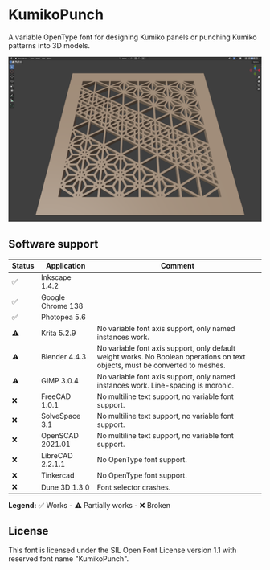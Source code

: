 # KumikoPunch

A variable OpenType font for designing Kumiko panels or punching
Kumiko patterns into 3D models.

![Screenshot](doc/Screenshot-20250710.png)

## Software support

| Status | Application | Comment
| ------ | ----------- | -------
| ✅ | Inkscape 1.4.2    |
| ✅ | Google Chrome 138 |
| ✅ | Photopea 5.6      |
| ⚠️ | Krita 5.2.9       | No variable font axis support, only named instances work.
| ⚠️ | Blender 4.4.3     | No variable font axis support, only default weight works. No Boolean operations on text objects, must be converted to meshes.
| ⚠️ | GIMP 3.0.4        | No variable font axis support, only named instances work. Line-spacing is moronic.
| ❌ | FreeCAD 1.0.1     | No multiline text support, no variable font support.
| ❌ | SolveSpace 3.1    | No multiline text support, no variable font support.
| ❌ | OpenSCAD 2021.01  | No multiline text support, no variable font support.
| ❌ | LibreCAD 2.2.1.1  | No OpenType font support.
| ❌ | Tinkercad         | No OpenType font support.
| ❌ | Dune 3D 1.3.0     | Font selector crashes.

**Legend:** ✅ Works - ⚠️ Partially works - ❌ Broken

## License

This font is licensed under the SIL Open Font License version 1.1 with
reserved font name "KumikoPunch".
